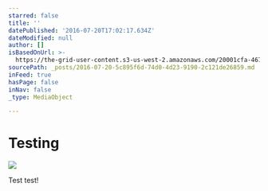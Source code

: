 ```yaml
---
starred: false
title: ''
datePublished: '2016-07-20T17:02:17.634Z'
dateModified: null
author: []
isBasedOnUrl: >-
  https://the-grid-user-content.s3-us-west-2.amazonaws.com/20001cfa-4672-4d5a-8a67-3fc92af14c75.jpg
sourcePath: _posts/2016-07-20-5c895f6d-74d0-4d23-9190-2c121de26859.md
inFeed: true
hasPage: false
inNav: false
_type: MediaObject

---
```

# Testing
![](https://the-grid-user-content.s3-us-west-2.amazonaws.com/20001cfa-4672-4d5a-8a67-3fc92af14c75.jpg)

Test test!